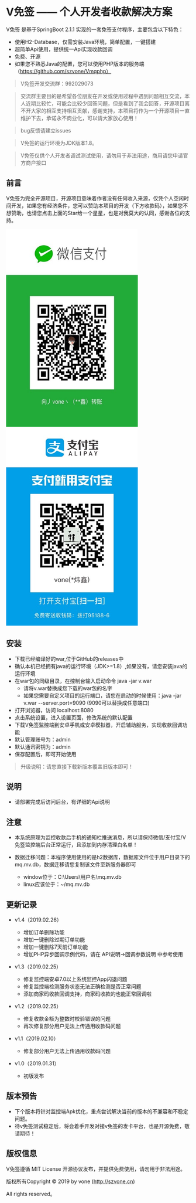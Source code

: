 V免签  —— 个人开发者收款解决方案
===============


V免签 是基于SpringBoot 2.1.1 实现的一套免签支付程序，主要包含以下特色：

 + 使用H2-Database，仅需安装Java环境，简单配置，一键搭建
 + 超简单Api使用，提供统一Api实现收款回调
 + 免费、开源
 + 如果您不熟悉Java的配置，您可以使用PHP版本的服务端（https://github.com/szvone/Vmqphp）
 
> V免签开发交流群：992029073

> 交流群主要目的是希望各位朋友在开发或使用过程中遇到问题相互交流，本人近期比较忙，可能会比较少回答问题，但是看到了我会回答，开源项目离不开大家的相互支持相互贡献，感谢支持，本项目将作为一个开源项目一直维护下去，承诺永不商业化，可以请大家放心使用！

> bug反馈请建立issues

> V免签的运行环境为JDK版本1.8。

> V免签仅供个人开发者调试测试使用，请勿用于非法用途，商用请您申请官方商户接口

## 前言

V免签为完全开源项目，开源项目意味着作者没有任何收入来源，仅凭个人空闲时间开发，如果您有经济条件，您可以赞助本项目的开发（下方收款码），如果您不想赞助，也请您点击上面的Star给一个星星，也是对我莫大的认同，感谢各位的支持。


![微信赞助](wx.jpg)![支付宝赞助](zfb.jpg)

## 安装

 + 下载已经编译好的war,位于GitHub的releases中
 + 确认本机已经拥有java的运行环境（JDK>=1.8）,如果没有，请您安装java的运行环境
 + 在war包的同级目录，在控制台输入启动命令 java -jar v.war
    + 请将v.war替换成您下载的war包的名字
    + 如果您需要自定义项目的运行端口，请您在启动的时候使用：java -jar v.war --server.port=9090 (9090可以替换成任意端口)
 + 打开浏览器，访问 localhost:8080
 + 点击系统设置，进入设置页面，修改系统的默认配置
 + 下载V免签监控端到安卓手机或安卓模拟器，开启辅助服务，实现收款回调功能
 + 默认管理账号为：admin
 + 默认通讯密钥为：admin
 + 保存配置后，即可开始使用


 > 升级说明：请您直接下载新版本覆盖旧版本即可！
 
 
## 说明
 + 请部署完成后访问后台，有详细的Api说明
 
 
## 注意

  + 本系统原理为监控收款后手机的通知栏推送消息，所以请保持微信/支付宝/V免签监控端后台正常运行，且添加到内存清理白名单！

  + 数据迁移问题：本程序使用使用的是h2数据库，数据库文件位于用户目录下的mq.mv.db，数据迁移请您复制该文件至新服务器即可
    + window位于：C:\Users\用户名\mq.mv.db
    + linux应该位于：~/mq.mv.db
  
           
## 更新记录
   
 + v1.4（2019.02.26） 
   + 增加订单删除功能
   + 增加一键删除过期订单功能
   + 增加一键删除7天前订单功能
   + 增加PHP异步回调示例代码，请在 API说明->回调参数说明 中参考使用
   
 + v1.3（2019.02.25） 
   + 修复监控端安卓7.0以上系统监控App闪退问题
   + 修复监控端检测服务状态无法正确检测是否正常问题
   + 添加商家码收款回调支持，商家码收款的也能正常回调啦
   
 + v1.2（2019.02.25） 
   + 修复收款金额为整数时校验错误的问题
   + 再次修复部分用户无法上传通用收款码问题
   
 + v1.1（2019.02.10） 
   + 修复部分用户无法上传通用收款码问题
   
 + v1.0（2019.01.31） 
   + 初版发布


## 版本预告

+ 下个版本将针对监控端Apk优化，重点尝试解决当前的版本的不兼容和不稳定问题。
+ 待v免签测试稳定后，将会着手开发对接v免签的发卡平台，也是开源免费，敬请期待！



## 版权信息

V免签遵循 MIT License 开源协议发布，并提供免费使用，请勿用于非法用途。


版权所有Copyright © 2019 by vone (http://szvone.cn)

All rights reserved。

